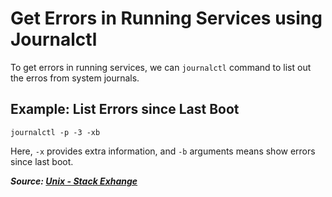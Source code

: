 # Get Errors in Running Services using Journalctl

To get errors in running services, we can `journalctl` command to list out the erros from system journals.

## Example: List Errors since Last Boot

```
journalctl -p -3 -xb
```

Here, `-x` provides extra information, and `-b` arguments means show errors since last boot.

***Source: [Unix - Stack Exhange](https://unix.stackexchange.com/a/457609)***
